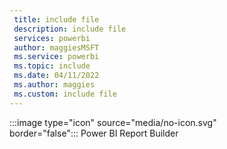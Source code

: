 ```yaml
---
 title: include file
 description: include file
 services: powerbi
 author: maggiesMSFT
 ms.service: powerbi
 ms.topic: include
 ms.date: 04/11/2022
 ms.author: maggies
 ms.custom: include file
---
```


:::image type="icon" source="media/no-icon.svg" border="false":::&nbsp;Power&nbsp;BI&nbsp;Report&nbsp;Builder